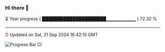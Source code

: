 ### Hi there 👋

⏳ Year progress { █████████████████████▁▁▁▁▁▁▁▁▁ } 72.32 %

---

⏰ Updated on Sat, 21 Sep 2024 16:42:15 GMT

![Progress Bar CI](https://github.com/IshwaranRudhara/GIT-ACTION/workflows/Progress%20Bar%20CI/badge.svg)
